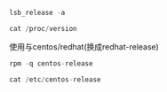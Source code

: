 

```javascript
lsb_release -a
```



```javascript
cat /proc/version
```

使用与centos/redhat(换成redhat-release)

```javascript
rpm -q centos-release
```



```javascript
cat /etc/centos-release
```

